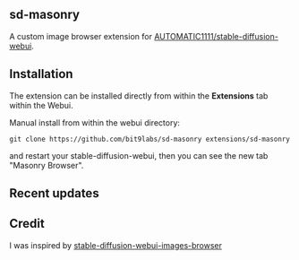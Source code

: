 ## sd-masonry

A custom image browser extension for [AUTOMATIC1111/stable-diffusion-webui](https://github.com/AUTOMATIC1111/stable-diffusion-webui).

## Installation

The extension can be installed directly from within the **Extensions** tab within the Webui.

Manual install from within the webui directory:

	git clone https://github.com/bit9labs/sd-masonry extensions/sd-masonry

and restart your stable-diffusion-webui, then you can see the new tab "Masonry Browser".

## Recent updates

## Credit
I was inspired by [stable-diffusion-webui-images-browser](https://github.com/AlUlkesh/stable-diffusion-webui-images-browser/)
